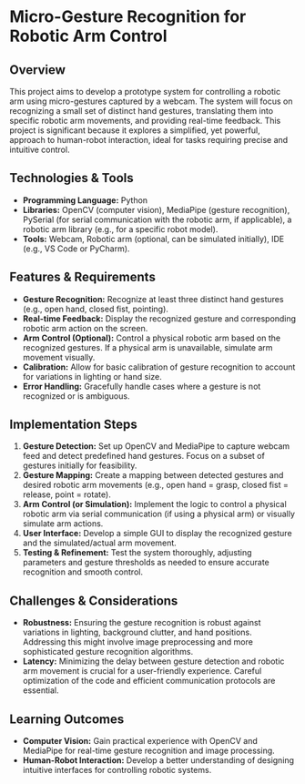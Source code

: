 # Micro-Gesture Recognition for Robotic Arm Control

## Overview
This project aims to develop a prototype system for controlling a robotic arm using micro-gestures captured by a webcam.  The system will focus on recognizing a small set of distinct hand gestures, translating them into specific robotic arm movements, and providing real-time feedback. This project is significant because it explores a simplified, yet powerful, approach to human-robot interaction, ideal for tasks requiring precise and intuitive control.

## Technologies & Tools
- **Programming Language:** Python
- **Libraries:** OpenCV (computer vision), MediaPipe (gesture recognition), PySerial (for serial communication with the robotic arm, if applicable), a robotic arm library (e.g., for a specific robot model).
- **Tools:** Webcam, Robotic arm (optional, can be simulated initially), IDE (e.g., VS Code or PyCharm).


## Features & Requirements
- **Gesture Recognition:** Recognize at least three distinct hand gestures (e.g., open hand, closed fist, pointing).
- **Real-time Feedback:** Display the recognized gesture and corresponding robotic arm action on the screen.
- **Arm Control (Optional):**  Control a physical robotic arm based on the recognized gestures.  If a physical arm is unavailable, simulate arm movement visually.
- **Calibration:** Allow for basic calibration of gesture recognition to account for variations in lighting or hand size.
- **Error Handling:** Gracefully handle cases where a gesture is not recognized or is ambiguous.


## Implementation Steps
1. **Gesture Detection:** Set up OpenCV and MediaPipe to capture webcam feed and detect predefined hand gestures.  Focus on a subset of gestures initially for feasibility.
2. **Gesture Mapping:** Create a mapping between detected gestures and desired robotic arm movements (e.g., open hand = grasp, closed fist = release, point = rotate).
3. **Arm Control (or Simulation):** Implement the logic to control a physical robotic arm via serial communication (if using a physical arm) or visually simulate arm actions.
4. **User Interface:** Develop a simple GUI to display the recognized gesture and the simulated/actual arm movement.
5. **Testing & Refinement:** Test the system thoroughly, adjusting parameters and gesture thresholds as needed to ensure accurate recognition and smooth control.

## Challenges & Considerations
- **Robustness:** Ensuring the gesture recognition is robust against variations in lighting, background clutter, and hand positions.  Addressing this might involve image preprocessing and more sophisticated gesture recognition algorithms.
- **Latency:** Minimizing the delay between gesture detection and robotic arm movement is crucial for a user-friendly experience.  Careful optimization of the code and efficient communication protocols are essential.


## Learning Outcomes
- **Computer Vision:**  Gain practical experience with OpenCV and MediaPipe for real-time gesture recognition and image processing.
- **Human-Robot Interaction:** Develop a better understanding of designing intuitive interfaces for controlling robotic systems.

